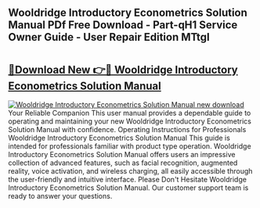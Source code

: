 ## Wooldridge Introductory Econometrics Solution Manual PDf Free Download - Part-qH1 Service Owner Guide - User Repair Edition MTtgI

# <h2><a href="http://bc77898.oget.top/?id=Wooldridge+Introductory+Econometrics+Solution+Manual">🔗Download New 👉🔴 Wooldridge Introductory Econometrics Solution Manual</a></h2>

[![Wooldridge Introductory Econometrics Solution Manual new download](https://i.imgur.com/5g1atiW.png)](http://bc77898.oget.top/?id=Wooldridge+Introductory+Econometrics+Solution+Manual)
Your Reliable Companion This user manual provides a dependable guide to operating and maintaining your new Wooldridge Introductory Econometrics Solution Manual with confidence. Operating Instructions for Professionals Wooldridge Introductory Econometrics Solution Manual This guide is intended for professionals familiar with product type operation. Wooldridge Introductory Econometrics Solution Manual offers users an impressive collection of advanced features, such as facial recognition, augmented reality, voice activation, and wireless charging, all easily accessible through the user-friendly and intuitive interface. Please Don't Hesitate Wooldridge Introductory Econometrics Solution Manual. Our customer support team is ready to answer your questions.
